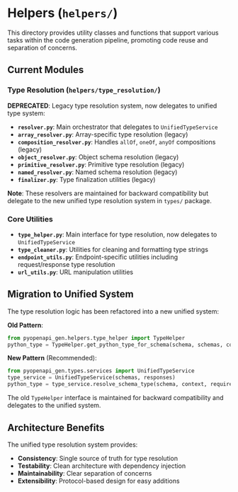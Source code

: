 # Helpers (`helpers/`)

This directory provides utility classes and functions that support various tasks within the code generation pipeline, promoting code reuse and separation of concerns.

## Current Modules

### Type Resolution (`helpers/type_resolution/`)
**DEPRECATED**: Legacy type resolution system, now delegates to unified type system:
- **`resolver.py`**: Main orchestrator that delegates to `UnifiedTypeService`
- **`array_resolver.py`**: Array-specific type resolution (legacy)
- **`composition_resolver.py`**: Handles `allOf`, `oneOf`, `anyOf` compositions (legacy)
- **`object_resolver.py`**: Object schema resolution (legacy)  
- **`primitive_resolver.py`**: Primitive type resolution (legacy)
- **`named_resolver.py`**: Named schema resolution (legacy)
- **`finalizer.py`**: Type finalization utilities (legacy)

**Note**: These resolvers are maintained for backward compatibility but delegate to the new unified type resolution system in `types/` package.

### Core Utilities
- **`type_helper.py`**: Main interface for type resolution, now delegates to `UnifiedTypeService`
- **`type_cleaner.py`**: Utilities for cleaning and formatting type strings
- **`endpoint_utils.py`**: Endpoint-specific utilities including request/response type resolution
- **`url_utils.py`**: URL manipulation utilities

## Migration to Unified System

The type resolution logic has been refactored into a new unified system:

**Old Pattern**:
```python
from pyopenapi_gen.helpers.type_helper import TypeHelper
python_type = TypeHelper.get_python_type_for_schema(schema, schemas, context, required)
```

**New Pattern** (Recommended):
```python
from pyopenapi_gen.types.services import UnifiedTypeService
type_service = UnifiedTypeService(schemas, responses)
python_type = type_service.resolve_schema_type(schema, context, required)
```

The old `TypeHelper` interface is maintained for backward compatibility and delegates to the unified system.

## Architecture Benefits

The unified type resolution system provides:
- **Consistency**: Single source of truth for type resolution
- **Testability**: Clean architecture with dependency injection
- **Maintainability**: Clear separation of concerns
- **Extensibility**: Protocol-based design for easy additions 